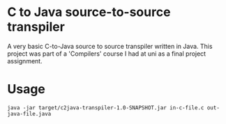 # C to Java source-to-source transpiler
A very basic C-to-Java source to source transpiler written in Java. This project was part of a 'Compilers' course I had at uni as a final project assignment.

# Usage
``java -jar target/c2java-transpiler-1.0-SNAPSHOT.jar in-c-file.c out-java-file.java``
